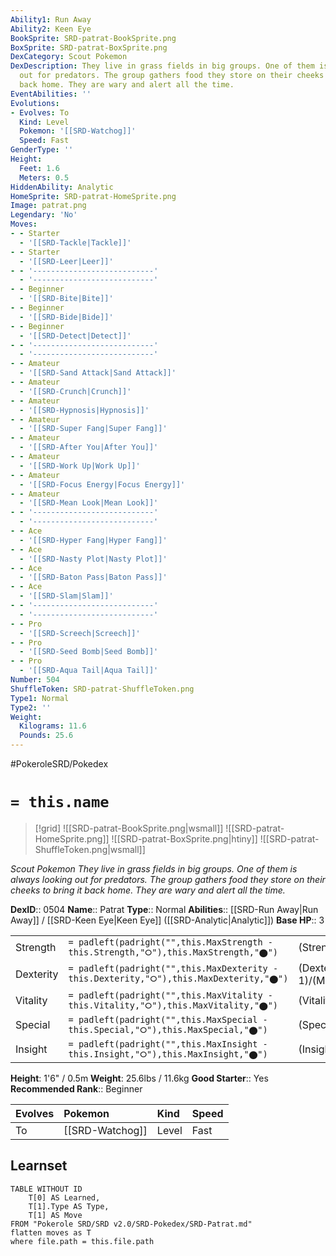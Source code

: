 ```yaml
---
Ability1: Run Away
Ability2: Keen Eye
BookSprite: SRD-patrat-BookSprite.png
BoxSprite: SRD-patrat-BoxSprite.png
DexCategory: Scout Pokemon
DexDescription: They live in grass fields in big groups. One of them is always looking
  out for predators. The group gathers food they store on their cheeks to bring it
  back home. They are wary and alert all the time.
EventAbilities: ''
Evolutions:
- Evolves: To
  Kind: Level
  Pokemon: '[[SRD-Watchog]]'
  Speed: Fast
GenderType: ''
Height:
  Feet: 1.6
  Meters: 0.5
HiddenAbility: Analytic
HomeSprite: SRD-patrat-HomeSprite.png
Image: patrat.png
Legendary: 'No'
Moves:
- - Starter
  - '[[SRD-Tackle|Tackle]]'
- - Starter
  - '[[SRD-Leer|Leer]]'
- - '---------------------------'
  - '---------------------------'
- - Beginner
  - '[[SRD-Bite|Bite]]'
- - Beginner
  - '[[SRD-Bide|Bide]]'
- - Beginner
  - '[[SRD-Detect|Detect]]'
- - '---------------------------'
  - '---------------------------'
- - Amateur
  - '[[SRD-Sand Attack|Sand Attack]]'
- - Amateur
  - '[[SRD-Crunch|Crunch]]'
- - Amateur
  - '[[SRD-Hypnosis|Hypnosis]]'
- - Amateur
  - '[[SRD-Super Fang|Super Fang]]'
- - Amateur
  - '[[SRD-After You|After You]]'
- - Amateur
  - '[[SRD-Work Up|Work Up]]'
- - Amateur
  - '[[SRD-Focus Energy|Focus Energy]]'
- - Amateur
  - '[[SRD-Mean Look|Mean Look]]'
- - '---------------------------'
  - '---------------------------'
- - Ace
  - '[[SRD-Hyper Fang|Hyper Fang]]'
- - Ace
  - '[[SRD-Nasty Plot|Nasty Plot]]'
- - Ace
  - '[[SRD-Baton Pass|Baton Pass]]'
- - Ace
  - '[[SRD-Slam|Slam]]'
- - '---------------------------'
  - '---------------------------'
- - Pro
  - '[[SRD-Screech|Screech]]'
- - Pro
  - '[[SRD-Seed Bomb|Seed Bomb]]'
- - Pro
  - '[[SRD-Aqua Tail|Aqua Tail]]'
Number: 504
ShuffleToken: SRD-patrat-ShuffleToken.png
Type1: Normal
Type2: ''
Weight:
  Kilograms: 11.6
  Pounds: 25.6
---
```


#PokeroleSRD/Pokedex

# `= this.name`

> [!grid]
> ![[SRD-patrat-BookSprite.png|wsmall]]
> ![[SRD-patrat-HomeSprite.png]]
> ![[SRD-patrat-BoxSprite.png|htiny]]
> ![[SRD-patrat-ShuffleToken.png|wsmall]]


*Scout Pokemon*
*They live in grass fields in big groups. One of them is always looking out for predators. The group gathers food they store on their cheeks to bring it back home. They are wary and alert all the time.*

**DexID**:: 0504
**Name**:: Patrat
**Type**:: Normal
**Abilities**:: [[SRD-Run Away|Run Away]] / [[SRD-Keen Eye|Keen Eye]] ([[SRD-Analytic|Analytic]])
**Base HP**:: 3

|           |                                                                                        |                                          |
| --------- | -------------------------------------------------------------------------------------- | ---------------------------------------- |
| Strength  | `= padleft(padright("",this.MaxStrength - this.Strength,"⭘"),this.MaxStrength,"⬤")`    | (Strength::2)/(MaxStrength::4)   |
| Dexterity | `= padleft(padright("",this.MaxDexterity - this.Dexterity,"⭘"),this.MaxDexterity,"⬤")` | (Dexterity:: 1)/(MaxDexterity::3) |
| Vitality  | `= padleft(padright("",this.MaxVitality - this.Vitality,"⭘"),this.MaxVitality,"⬤")`    | (Vitality::1)/(MaxVitality::3)   |
| Special   | `= padleft(padright("",this.MaxSpecial - this.Special,"⭘"),this.MaxSpecial,"⬤")`       | (Special::1)/(MaxSpecial::3)     |
| Insight   | `= padleft(padright("",this.MaxInsight - this.Insight,"⭘"),this.MaxInsight,"⬤")`       | (Insight::1)/(MaxInsight::3)     |

**Height**: 1'6" / 0.5m
**Weight**: 25.6lbs / 11.6kg
**Good Starter**:: Yes
**Recommended Rank**:: Beginner

| Evolves   | Pokemon         | Kind   | Speed   |
|:----------|:----------------|:-------|:--------|
| To        | [[SRD-Watchog]] | Level  | Fast    |

## Learnset

```dataview
TABLE WITHOUT ID
    T[0] AS Learned,
    T[1].Type AS Type,
    T[1] AS Move
FROM "Pokerole SRD/SRD v2.0/SRD-Pokedex/SRD-Patrat.md"
flatten moves as T
where file.path = this.file.path
```

